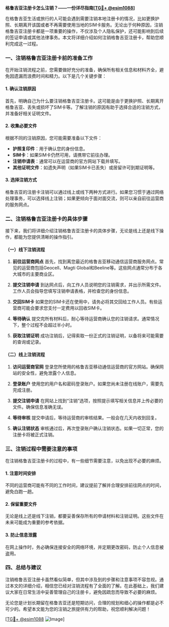 **格鲁吉亚注册卡怎么注销？——一份详尽指南[[TG💪+ @esim1088](https://t.me/s/esim1088)]**

在格鲁吉亚生活或旅行的人可能会遇到需要注销本地注册卡的情况，比如更换护照、长期离开该国或者不再需要使用当地的SIM卡服务。无论出于何种原因，注销格鲁吉亚注册卡都是一项重要的操作，不仅涉及个人隐私保护，还可能影响到后续的签证申请或其他法律事务。本文将详细介绍如何注销格鲁吉亚注册卡，帮助您顺利完成这一过程。

### 一、注销格鲁吉亚注册卡前的准备工作

在开始注销流程之前，您需要做好充分的准备，确保所有相关信息和材料齐全，避免因遗漏而浪费时间和精力。以下是几个关键步骤：

#### 1. 确认注销原因
首先，明确自己为什么要注销格鲁吉亚注册卡。这可能是由于更换护照、长期离开格鲁吉亚、丢失或损坏了SIM卡等。了解注销的原因有助于选择合适的注销方式，并准备好相关证明文件。

#### 2. 收集必要文件
根据不同的注销原因，您可能需要准备以下文件：
- **护照复印件**：用于确认您的身份信息。
- **SIM卡**：如果SIM卡仍然可用，请携带它前往办理。
- **注销申请表**：通常可以在运营商的官方网站下载并填写。
- **其他证明文件**：如遗失声明（如果SIM卡已丢失）或居留许可到期证明等。

#### 3. 选择注销方式
格鲁吉亚的注册卡注销可以通过线上或线下两种方式进行。如果您习惯于通过网络处理事务，可以选择线上注销；如果更倾向于面对面交流，则可以亲自前往运营商的服务网点。

### 二、注销格鲁吉亚注册卡的具体步骤

接下来，我们将详细介绍注销格鲁吉亚注册卡的具体步骤，无论是线上还是线下操作，都能为您提供清晰的操作指引。

#### （一）线下注销流程

1. **前往运营商网点**
   首先，找到离您最近的格鲁吉亚移动通信运营商服务网点。常见的运营商包括Geocell、Magti Global和Beeline等。这些网点通常分布于各大城市的主要商业区。

2. **提交注销申请**
   到达网点后，向工作人员说明您的注销需求，并出示所需文件。工作人员会指导您填写注销申请表格，并检查您的身份信息。

3. **交回SIM卡**
   如果您的SIM卡还在使用中，请务必将其交回给工作人员。有些运营商可能会要求您支付一定费用以回收SIM卡。

4. **等待确认**
   提交完所有材料后，耐心等待运营商确认您的注销请求。通常情况下，整个过程不会超过半小时。

5. **获取注销证明**
   成功注销后，记得索取一份正式的注销证明，以备将来可能需要的查询或记录。

#### （二）线上注销流程

1. **访问运营商官网**
   登录您所使用的格鲁吉亚移动通信运营商的官方网站。确保网站的安全性，避免泄露个人信息。

2. **登录账户**
   使用您的用户名和密码登录账户。如果您尚未注册在线账户，需要先完成注册。

3. **提交注销申请**
   在网站上找到“注销”选项，按照提示填写相关信息并上传必要的文件。确保信息准确无误。

4. **等待审核**
   提交申请后，等待运营商的审核结果。一般会在几天内收到回复。

5. **确认注销状态**
   审核通过后，再次登录账户确认注销状态。如果一切正常，您的注册卡将被正式注销。

### 三、注销过程中需要注意的事项

在注销格鲁吉亚注册卡的过程中，有一些细节需要注意，以免出现不必要的麻烦。

#### 1. 注意时间安排
不同的运营商可能有不同的工作时间，建议提前了解并合理安排前往网点的时间，避免白跑一趟。

#### 2. 保留重要文件
无论是线上还是线下注销，都要妥善保存所有的申请材料和注销证明。这些文件在未来可能成为重要的参考依据。

#### 3. 防止信息泄露
在网上操作时，务必确保连接安全的网络环境，并定期更改密码，防止个人信息被盗用。

### 四、总结与建议

注销格鲁吉亚注册卡虽然看似简单，但其中涉及到的步骤和注意事项不容忽视。通过本文的详细介绍，相信您已经对注销流程有了全面的了解。在此基础上，我们建议大家在日常生活中妥善管理自己的注册卡，避免因疏忽而导致不必要的麻烦。

无论您是计划长期留在格鲁吉亚还是短期访问，合理的规划和细心的操作都是必不可少的。希望本文能为您的注销之旅提供有力的帮助，祝您顺利解决问题！

[[TG💪+ @esim1088](https://t.me/s/esim1088) ![Image](https://i.postimg.cc/4NQfJmqS/Snipaste-2025-05-13-00-14-12.png)]